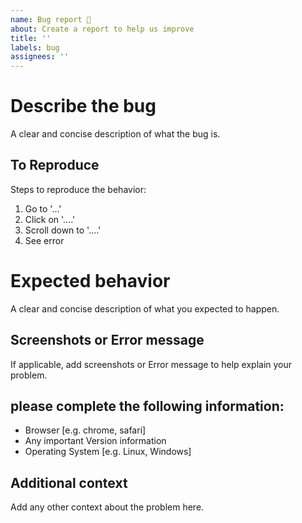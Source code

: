 ```yaml
---
name: Bug report 🐞
about: Create a report to help us improve
title: ''
labels: bug
assignees: ''
---
```

# Describe the bug
A clear and concise description of what the bug is.
## To Reproduce
Steps to reproduce the behavior:
1. Go to '...'
2. Click on '....'
3. Scroll down to '....'
4. See error
# Expected behavior
A clear and concise description of what you expected to happen.
## Screenshots or Error message
If applicable, add screenshots or Error message to help explain your problem.
## please complete the following information:
- Browser [e.g. chrome, safari]
- Any important Version information
- Operating System [e.g. Linux, Windows]
## Additional context
Add any other context about the problem here.


